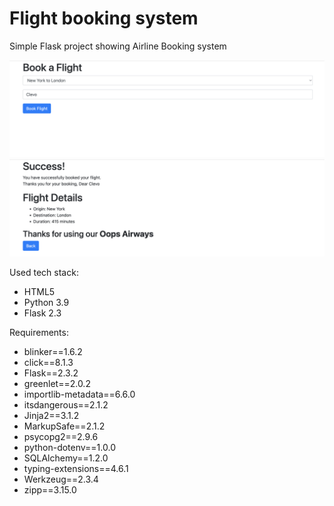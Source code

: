 # Flight booking system
Simple Flask project showing Airline Booking system

![alt text](https://github.com/lirveaa/airline1/blob/master/airline_screenshot_1.png?raw=true)
![alt text](https://github.com/lirveaa/airline1/blob/master/airline_screenshot_2.png?raw=true)

Used tech stack:
- HTML5
- Python 3.9
- Flask 2.3


Requirements:
- blinker==1.6.2
- click==8.1.3
- Flask==2.3.2
- greenlet==2.0.2
- importlib-metadata==6.6.0
- itsdangerous==2.1.2
- Jinja2==3.1.2
- MarkupSafe==2.1.2
- psycopg2==2.9.6
- python-dotenv==1.0.0
- SQLAlchemy==1.2.0
- typing-extensions==4.6.1
- Werkzeug==2.3.4
- zipp==3.15.0
